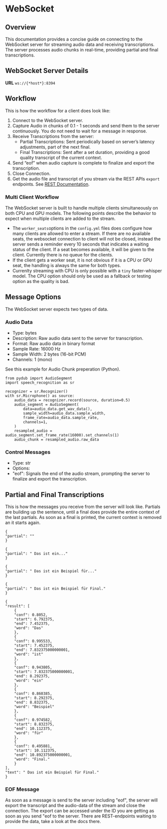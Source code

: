 # WebSocket

## Overview

This documentation provides a concise guide on connecting to the WebSocket server for streaming audio data and receiving transcriptions. The server processes audio chunks in real-time, providing partial and final transcriptions.

## WebSocket Server Details

**URL** `ws://{*host*}:8394`

## Workflow

This is how the workflow for a client does look like:

1. Connect to the WebSocket server.
1. Capture Audio in chunks of 0.1 - 1 seconds and send them to the server continuously. You do not need to wait for a message in response.
1. Receive Transcriptions from the server:
    - Partial Transcriptions: Sent periodically based on server’s latency adjustments, part of the next final.
    - Final Transcriptions: Sent after a set duration, providing a good quality transcript of the current context.
1. Send “eof” when audio capture is complete to finalize and export the transcription.
1. Close Connection.
1. Get the audio file and transcript of you stream via the REST APIs `export` endpoints. See [REST Documentation](docs/rest-api.md).

### Multi Client Workflow

The WebSocket server is built to handle multiple clients simultaneously on both CPU and GPU models. The following points describe the behavior to expect when multiple clients are added to the stream.

- The `worker_seats`options in the `config.yml` files does configure how many clients are allowed to enter a stream. If there are no available seats, the websocket connection to client will not be closed, instead the server sends a reminder every 10 seconds that indicates a waiting status of the client. If a seat becomes available, it will be given to the client. Currently there is no queue for the clients.
- If the client gets a worker seat, it is not obvious if it is a CPU or GPU seat, the handling is always the same for both types.
- Currenlty streaming with CPU is only possible with a `tiny` faster-whisper model. The CPU option should only be used as a fallback or testing option as the quality is bad.

## Message Options

The WebSocket server expects two types of data.

### Audio Data

- Type: bytes
- Description: Raw audio data sent to the server for transcription.
- Format: Raw audio data in binary format
- Sample Rate: 16000 Hz
- Sample Width: 2 bytes (16-bit PCM)
- Channels: 1 (mono)

See this example for Audio Chunk preperation (Python).

    from pydub import AudioSegment
    import speech_recognition as sr

    recognizer = sr.Recognizer()
    with sr.Microphone() as source:
        audio_data = recognizer.record(source, duration=0.5)
        audio_segment = AudioSegment(
            data=audio_data.get_wav_data(),
            sample_width=audio_data.sample_width,
            frame_rate=audio_data.sample_rate,
            channels=1,
        )
        resampled_audio = audio_segment.set_frame_rate(16000).set_channels(1)
        audio_chunk = resampled_audio.raw_data

### Control Messages

- Type: str
- Options:
- "eof": Signals the end of the audio stream, prompting the server to finalize and export the transcription.

## Partial and Final Transcriptions

This is how the messages you receive from the server will look like. Partials are building up the sentence, until a final does provide the entire context of the last partials. As soon as a final is printed, the current context is removed an it starts again.

    {
    "partial": ""
    }

    {
    "partial": " Das ist ein..."
    }

    {
    "partial": " Das ist ein Beispiel für..."
    }

    {
    "partial": " Das ist ein Beispiel für Final."
    }

    {
    "result": [
        {
        "conf": 0.8052,
        "start": 6.792375,
        "end": 7.452375,
        "word": "Das"
        },
        {
        "conf": 0.995533,
        "start": 7.452375,
        "end": 7.832375000000001,
        "word": "ist"
        },
        {
        "conf": 0.943805,
        "start": 7.832375000000001,
        "end": 8.292375,
        "word": "ein"
        },
        {
        "conf": 0.860385,
        "start": 8.292375,
        "end": 8.832375,
        "word": "Beispiel"
        },
        {
        "conf": 0.974582,
        "start": 8.832375,
        "end": 10.112375,
        "word": "für"
        },
        {
        "conf": 0.495881,
        "start": 10.112375,
        "end": 10.892375000000001,
        "word": "Final."
        }
    ],
    "text": " Das ist ein Beispiel für Final."
    }

### EOF Message

As soon as a message is send to the server including "eof", the server will export the transcript and the audio-data of the stream and close the connection.
The export can be accessed under the ID you are getting as soon as you send "eof to the server. There are REST-endpoints waiting to provide the data, take a look at the docs there.
